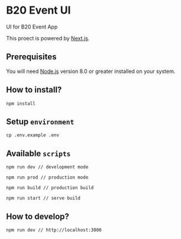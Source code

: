 # B20 Event UI

UI for B20 Event App

This proect is powered by [Next.js](https://github.com/zeit/next.js/).

## Prerequisites

You will need [Node.js](https://nodejs.org) version 8.0 or greater installed on your system.

## How to install?

```shell
npm install
```

## Setup `environment`

```shell
cp .env.example .env
```

## Available `scripts`

```shell
npm run dev // development mode

npm run prod // production mode

npm run build // production build

npm run start // serve build
```

## How to develop?

```shell
npm run dev // http://localhost:3000
```